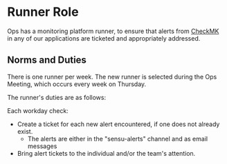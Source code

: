 # Runner Role

Ops has a monitoring platform runner, to ensure that alerts from [CheckMK](https://pulcheck-staging.princeton.edu/pulmonitor) in any of our applications are ticketed and appropriately addressed.

## Norms and Duties

There is one runner per week.  The new runner is selected during the Ops Meeting, which occurs every week on Thursday.

The runner's duties are as follows:

Each workday check:

* Create a ticket for each new alert encountered, if one does not already exist.
  * The alerts are either in the "sensu-alerts" channel and as email messages
* Bring alert tickets to the individual and/or the team's attention.
